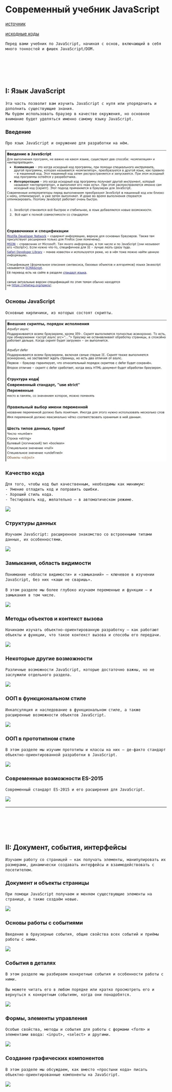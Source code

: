# Современный учебник JavaScript
[источник](https://learn.javascript.ru/)

[исходные коды](https://github.com/tsvetkovpro/js/tree/master/courses/others/learn.javascript/js)
```
Перед вами учебник по JavaScript, начиная с основ, включающий в себя много тонкостей и фишек JavaScript/DOM.
```

<br />
<br />
<br />
<br />

## I: Язык JavaScript
```
Эта часть позволит вам изучить JavaScript с нуля или упорядочить и дополнить существующие знания.
Мы будем использовать браузер в качестве окружения, но основное внимание будет уделяться именно самому языку JavaScript.
```


### Введение

```
Про язык JavaScript и окружение для разработки на нём.
```
![](./img/getting-started.jpg "")


### Основы JavaScript

```
Основные кирпичики, из которых состоят скрипты.
```
![](./img/first-steps.jpg "")


### Качество кода

```
Для того, чтобы код был качественным, необходимы как минимум:
- Умение отладить код и поправить ошибки.
- Хороший стиль кода.
- Тестировать код, желательно – в автоматическом режиме.
```
![](./ "")


### Структуры данных

```
Изучаем JavaScript: расширенное знакомство со встроенными типами данных, их особенностями.
```
![](./ "")


### Замыкания, область видимости

```
Понимание «области видимости» и «замыканий» – ключевое в изучении JavaScript, без них «каши не сваришь».

В этом разделе мы более глубоко изучаем переменные и функции – и замыкания в том числе.
```
![](./ "")


### Методы объектов и контекст вызова

```
Начинаем изучать объектно-ориентированную разработку – как работают объекты и функции, что такое контекст вызова и способы его передачи.
```
![](./ "")


### Некоторые другие возможности

```
Различные возможности JavaScript, которые достаточно важны, но не заслужили отдельного раздела.
```
![](./ "")


### ООП в функциональном стиле

```
Инкапсуляция и наследование в функциональном стиле, а также расширенные возможности объектов JavaScript.
```
![](./ "")


### ООП в прототипном стиле

```
В этом разделе мы изучим прототипы и классы на них – де-факто стандарт объектно-ориентированной разработки в JavaScript.
```
![](./ "")


### Современные возможности ES-2015

```
Современный стандарт ES-2015 и его расширения для JavaScript.
```
![](./ "")


---

<br />
<br />
<br />
<br />

## II: Документ, события, интерфейсы 
[]()
```
Изучаем работу со страницей – как получать элементы, манипулировать их размерами, динамически создавать интерфейсы и взаимодействовать с посетителем.
```

### Документ и объекты страницы

```
При помощи JavaScript получаем и меняем существующие элементы на странице, а также создаём новые.
```
![](./ "")

### Основы работы с событиями

```
Введение в браузерные события, общие свойства всех событий и приёмы работы с ними.
```
![](./ "")

### События в деталях

```
В этом разделе мы разбираем конкретные события и особенности работы с ними.

Вы можете читать его в любом порядке или кратко просмотреть его и вернуться к конкретным событиям, когда они понадобятся.
```
![](./ "")

### Формы, элементы управления

```
Особые свойства, методы и события для работы с формами <form> и элементами ввода: <input>, <select> и другими.
```
![](./ "")

### Создание графических компонентов

```
В этом разделе мы обсуждаем, как вместо «простыни кода» писать объектно-ориентированные компоненты на JavaScript.
```
![](./ "")









